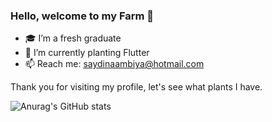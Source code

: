 ### Hello, welcome to my Farm 👋

- :mortar_board: I’m a fresh graduate
- :seedling: I’m currently planting Flutter
- 📫 Reach me: saydinaambiya@hotmail.com

Thank you for visiting my profile, let's see what plants I have.

![Anurag's GitHub stats](https://github-readme-stats.vercel.app/api?username=saydinaambiya&show_icons=true&theme=radical&hide_border=true&custom_title=Farmer%20Stats&hide=[(stars,prs,issues,contribs)])
